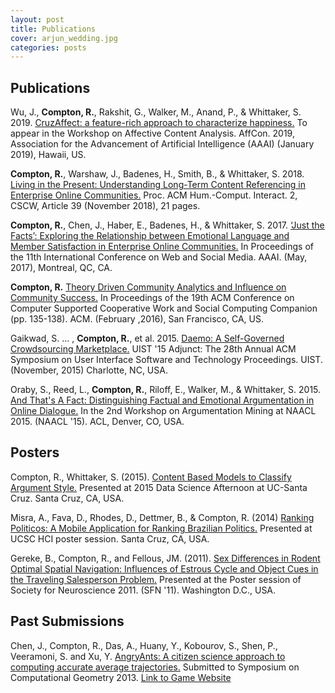 ```yaml
---
layout: post
title: Publications
cover: arjun_wedding.jpg
categories: posts
---
```


## Publications

Wu, J., **Compton, R.**, Rakshit, G., Walker, M., Anand, P., & Whittaker, S. 2019. [CruzAffect: a feature-rich approach to characterize happiness.](https://arxiv.org/abs/1902.06024) To appear in the Workshop on Affective Content Analysis. AffCon. 2019, Association for the Advancement of Artificial Intelligence (AAAI) (January 2019), Hawaii, US.

**Compton, R.**, Warshaw, J., Badenes, H., Smith, B., & Whittaker, S. 2018. [Living in the Present: Understanding Long-Term Content Referencing in Enterprise Online Communities.](https://users.soe.ucsc.edu/~rcompton/Papers/cscw039-comptonA.pdf) Proc. ACM Hum.-Comput. Interact. 2, CSCW, Article 39 (November 2018), 21 pages. 

**Compton, R.**, Chen, J., Haber, E., Badenes, H., & Whittaker, S. 2017. [‘Just the Facts’: Exploring the Relationship between Emotional Language and Member Satisfaction in Enterprise Online Communities.](https://aaai.org/ocs/index.php/ICWSM/ICWSM17/paper/view/15664) In Proceedings of the 11th International Conference on Web and Social Media. AAAI. (May, 2017), Montreal, QC, CA.

**Compton, R.** [Theory Driven Community Analytics and Influence on Community Success.](https://doi.org/10.1145/2818052.2874355) In Proceedings of the 19th ACM Conference on Computer Supported Cooperative Work and Social Computing Companion (pp. 135-138). ACM. (February ,2016), San Francisco, CA, US.

Gaikwad, S. ... , **Compton, R.**, et al. 2015. [Daemo: A Self-Governed Crowdsourcing Marketplace.](https://doi.org/10.1145/2815585.2815739) UIST '15 Adjunct: The 28th Annual ACM Symposium on User Interface Software and Technology Proceedings. UIST. (November, 2015) Charlotte, NC, USA.

Oraby, S., Reed, L., **Compton, R.**, Riloff, E., Walker, M., & Whittaker, S. 2015. [And That's A Fact: Distinguishing Factual and Emotional Argumentation in Online Dialogue.](https://arxiv.org/abs/1709.05295) In the 2nd Workshop on Argumentation Mining at NAACL 2015. (NAACL '15). ACL, Denver, CO, USA.

## Posters

Compton, R., Whittaker, S. (2015). [Content Based Models to Classify Argument Style.](https://users.soe.ucsc.edu/~rcompton/Posters/Content%20Models%20for%20Argment%20classification-poster.jpg) Presented at 2015 Data Science Afternoon at UC-Santa Cruz. Santa Cruz, CA, USA.

Misra, A., Fava, D., Rhodes, D., Dettmer, B., & Compton, R. (2014) [Ranking Politicos: A Mobile Application for Ranking Brazilian Politics.](https://users.soe.ucsc.edu/~rcompton/Posters/RankingPoliticos.jpg) Presented at UCSC HCI poster session. Santa Cruz, CA, USA.

Gereke, B., Compton, R., and Fellous, JM. (2011). [Sex Differences in Rodent Optimal Spatial Navigation: Influences of Estrous Cycle and Object Cues in the Traveling Salesperson Problem.](http://amygdala.psychdept.arizona.edu/posters/SFN2011Poster_TSP.pdf) Presented at the Poster session of Society for Neuroscience 2011. (SFN '11). Washington D.C., USA.


## Past Submissions

Chen, J., Compton, R., Das, A., Huany, Y., Kobourov, S., Shen, P., Veeramoni, S. and Xu, Y. [AngryAnts: A citizen science approach to computing accurate average trajectories.](https://arxiv.org/abs/1212.0935v1) Submitted to Symposium on Computational Geometry 2013. [Link to Game Website](http://cgi.cs.arizona.edu/projects/angryants/)

